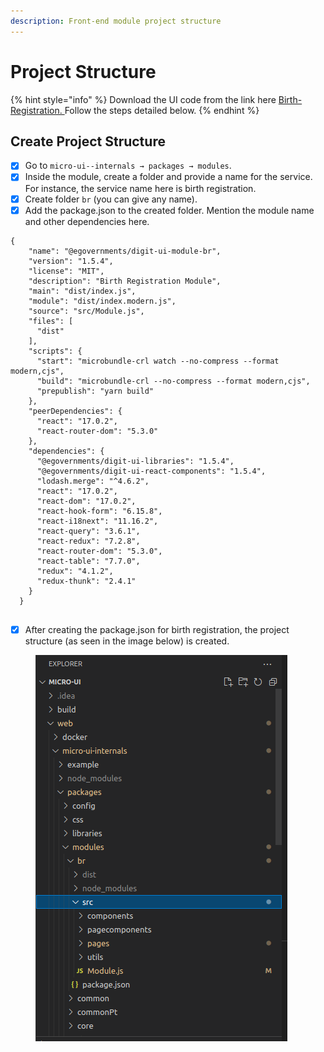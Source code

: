 ```yaml
---
description: Front-end module project structure
---
```


# Project Structure

{% hint style="info" %}
Download the UI code from the link here [Birth-Registration. ](https://github.com/egovernments/DIGIT-OSS/tree/master)Follow the steps detailed below.
{% endhint %}

## **Create Project Structure**

* [x] Go to `micro-ui--internals → packages → modules`.&#x20;
* [x] Inside the module, create a folder and provide a name for the service. For instance, the service name here is birth registration.&#x20;
* [x] Create folder `br` (you can give any name).
* [x] Add the package.json to the created folder. Mention the module name and other dependencies here.

```
{
    "name": "@egovernments/digit-ui-module-br",
    "version": "1.5.4",
    "license": "MIT",
    "description": "Birth Registration Module",
    "main": "dist/index.js",
    "module": "dist/index.modern.js",
    "source": "src/Module.js",
    "files": [
      "dist"
    ],
    "scripts": {
      "start": "microbundle-crl watch --no-compress --format modern,cjs",
      "build": "microbundle-crl --no-compress --format modern,cjs",
      "prepublish": "yarn build"
    },
    "peerDependencies": {
      "react": "17.0.2",
      "react-router-dom": "5.3.0"
    },
    "dependencies": {
      "@egovernments/digit-ui-libraries": "1.5.4",
      "@egovernments/digit-ui-react-components": "1.5.4",
      "lodash.merge": "^4.6.2",
      "react": "17.0.2",
      "react-dom": "17.0.2",
      "react-hook-form": "6.15.8",
      "react-i18next": "11.16.2",
      "react-query": "3.6.1",
      "react-redux": "7.2.8",
      "react-router-dom": "5.3.0",
      "react-table": "7.7.0",
      "redux": "4.1.2",
      "redux-thunk": "2.4.1"
    }
  }
  

```

* [x] After creating the package.json for birth registration, the project structure (as seen in the image below) is created.

<div align="left">

<figure><img src="../../../../.gitbook/assets/f0cde6cc-2d1d-4f76-9e1d-2eeeaf040d48.png" alt=""><figcaption></figcaption></figure>

</div>
